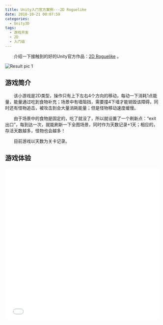```yaml
---
title: Unity入门官方案例---2D Roguelike
date: 2018-10-21 00:07:59
categories:
  - Unity3D
tags:
  - 游戏开发
  - 2D
  - 入门级
---
```


　　介绍一下接触到的好的Unity官方作品：[2D Roguelike](https://assetstore.unity.com/packages/essentials/tutorial-projects/2d-roguelike-29825)   。

<!-- more -->


![Result pic 1](/contentimg/22/1.jpg "2D Roguelike")

## 游戏简介

　　该小游戏是2D类型，操作只有上下左右4个方向的移动，每动一下消耗1点能量，能量通过吃到食物补充；场景中有墙阻挡，需要撞4下墙才能销毁该障碍，同时还有怪物追击，被攻击到会大量消耗能量；但是怪物移动速度缓慢。

　　由于场景中的食物是固定的，吃了就没了，所以就设置了一个刷新点：“exit出口”，每到达一次，就能刷新一下全图场景，同时作为天数记录+1天；相应的，存活天数越多，怪物也会越多！

　　目前游戏以天数为关卡记录。

## 游戏体验

  <p><div style="width:100%; height:500px;border:none;text-align:center"><iframe allowtransparency="yes" frameborder="0" width="500" height="500" src="/unitydemo/2/index.html"/></div></p>

## 游戏制作

　　原材料真的很少，才一张图集。里面打包集合了全部墙和地板、人物的贴图。然后就是一些背景音乐了。

### 1.游戏规则细化

　　写代码前，需要先了解要做什么功能。

　　这是一个逃亡游戏，为了限制逃亡，需要加上“移动能量消耗”这个限制；竟然是逃亡，那就有怪物，先用最简单的，降低怪物移动速度（玩家移动两次，怪物才移动一次），怪物接触玩家，玩家损失能量；接下来，场景中需要有障碍物，但是这些障碍物是可以通过消耗能量来击穿，防止堵死。

　　剩下就是全游戏最重要的能量了，设置两种食物，拾取到就增加能量。能量归零，游戏结束。

　　为了简化游戏，把全部对象设置了统一单位移动。全部材料统一单位。全场景10x10单位，减掉外围的一层墙，内部是8x8单位的地板，随机布置障碍物、食物和怪物。

　　增加存活天数为关卡难度设置，天数越多，难度越大；难度以怪物数量来体现。

### 2.代码

　　这个代码架构很不错。使用抽象层，由于怪物和玩家都是一样的移动，一样的碰撞，该部分能通过泛型T抽象出来处理。而碰撞，玩家的碰撞和怪物的碰撞又是一样的逻辑，又可以抽象处理。

![Result pic 1](/contentimg/22/1.png "两个抽象层函数")

　　细节的代码逻辑这里就不提了。这里简单讲讲里面一些知识点吧。

#### RuntimeInitializeOnLoadMethod

　　该特性，实际是让函数在物体在OnLoad的时候自己执行该函数。这里有篇文章[Unity的RuntimeInitializeOnLoadMethod属性初探](https://www.cnblogs.com/meteoric_cry/p/7602122.html)  简单讲。

#### Input.GetAxisRaw

　　Raw不经过处理的，会直接返回-1，0，1。

　　Input.GetAxis则是-1~+1的范围缓慢变化。两者有区别。由于我们限制了单位移动，所以用raw的才适合。

#### float.Epsilon

![Result pic 1](/contentimg/22/2.png "移动动画")


　　这里使用StartCoroutine来处理，防止while卡死线程。注意StartCoroutine和多线程不是同样的概念。但是可以简单理解成另外开一个线程去处理这个一帧一帧移动的动画。判断是否移动到目的的时候，不是用==，而是用float.Epsilon，避免了一些数据溢出的bug。注意,实际上会出现 double 1.0!= 1.0，所以只能会一个很小的范围来判断是否 double 1.0 ≈ 1.0。

#### Physics2D.Linecast

![Result pic 1](/contentimg/22/3.png "射线检测碰撞")


　　游戏中使用的是碰撞器，所以移动前可以事先检查目的单位是否存在碰撞器。但是需要注意，物体自身的碰撞器会先被射线检测到，所以需要提前屏蔽自身的碰撞器，检测后才启用。

#### 输入检测

![Result pic 1](/contentimg/22/4.png "输入检测判断")


　　这里我修改了原来的代码。原来是通过平台处理，移动端使用滑动手势。我觉得不好用，还是统一成单点判断处理。通过判断点击的部位在人物的相对位置来处理。

#### 鼠标点击转化为相对坐标

>  touchEnd = Camera.main.ScreenToWorldPoint(Input.mousePosition);

　　这里，其实整个游戏的坐标，是通过相机上的单位来换算统一成单位坐标的。所以可以直接使用相机的相对坐标来处理。

#### 代码小缺陷处理

　　我发现，当你剩下最后1能量，刚好移动到Exit就为0时，是能加载到下一关，然后就全部不动了。因为这里缺少了判断。

　　由于我使用了游戏结束后重新开始，我改的是下面这里。

![Result pic 1](/contentimg/22/5.png "场景重载时检查playerFoodPoints")



### 3.开始制作游戏

　　这里比较简单，把图集拆开，制作预制体。两个步骤而已。

#### 拆图集

　　拆图集，这里需要了解一个概念：Pixels Per Unit

![Result pic 1](/contentimg/22/6.png "Pixels Per Unit")


　　这里我为什么设置成32？

　　首先，我们看原文件大小：

![Result pic 1](/contentimg/22/7.png "256 x 224")


　　是指位深度？不是这样算。我们数一下图集里面的单元，共7 x 8 。

　　对应：256==》8 & 224 ==》 7

　　刚好整除，得到32像素就是一个图片的单位，也刚好图片都是正方形大小。所以这里的Pixels Per Unit，就是指多少像素一个Unit。

　　这里也有个文章介绍这个 [Unity UGUI 原理篇(二)：Canvas Scaler 縮放核心](http://gad.qq.com/article/detail/21059) 

　　其他优化部分就不记录。因为有另外分开文章记录发布优化。

#### 制作预制体

　　该部分简单，就是拖拖图片而已。注意里面碰撞器是和图片岔开的，偏移一半。

![Result pic 1](/contentimg/22/8.png "碰撞器岔开原单位")


　　为什么要岔开，因为初始状态下，射线检测的出发点，是在左上角。这样一开始就碰到左边的物体了。所以需要岔开。增加一半单位的距离。

#### 整合Scene

![Result pic 1](/contentimg/22/9.png "摄像头的Size")


　　这里有疑问的，就是这个Size的值，应该设多少？

　　这个Size的意义，是显示界面高度的一半，共多少个单位。这里5，得到显示界面的高度是10个单位，正好对应游戏中10x10的比例。

　　为什么不是宽度？这个就得去问官方了。本问不纠结这个问题。

　　为什么开头演示那里是正方形的大小，但是默认工程是长方形的？

　　这个是发布时的设置。

![Result pic 1](/contentimg/22/10.png "发布显示大小")



　　当然，该游戏实际上不用碰撞器也行，因为单位长度都是1，实际可以用数组集合来记录处理。有点像扫雷游戏那样。具体后面分享到扫雷游戏再提这种写法。




























